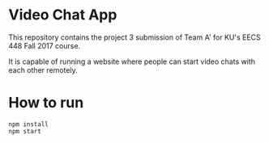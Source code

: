 # Video Chat App

This repository contains the project 3 submission of Team A' for KU's EECS 448 Fall 2017 course.

It is capable of running a website where people can start video chats with each other remotely.

# How to run

```
npm install
npm start
```
